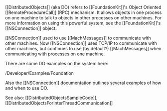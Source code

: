 

[[DistributedObjects]] (aka DO) refers to [[FoundationKit]]'s Object Oriented [[RemoteProcedureCall]] (RPC) mechanism. It allows objects in one process on one machine to talk to objects in other processes on other machines. For more information on using this powerful system, see the [[FoundationKit]]'s [[NSConnection]] object.

[[NSConnection]] used to use [[MachMessages]] to communicate with other machines. Now [[NSConnection]] uses TCP/IP to communicate with other machines, but continues to use (by default?) [[MachMessages]] when communicating with processes on one machine.

There are some DO examples on the system here:

/Developer/Examples/Foundation

Also the [[NSConnection]] documentation outlines several examples of how and when to use DO.

See also: [[DistributedObjectsSampleCode]], [[DistributedObjectsForInterThreadCommunication]]